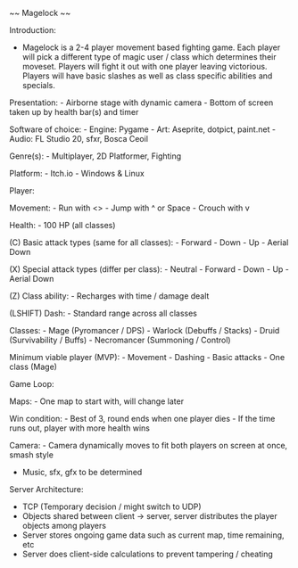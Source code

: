 ~~ Magelock ~~


Introduction:

  - Magelock is a 2-4 player movement based fighting game. Each player will pick a different type of magic user / class which determines their moveset. Players will fight it out with one player leaving victorious. Players will have basic slashes as well as class specific abilities and specials.

  Presentation:
    - Airborne stage with dynamic camera
    - Bottom of screen taken up by health bar(s) and timer

  Software of choice:
    - Engine: Pygame
    - Art: Aseprite, dotpict, paint.net
    - Audio: FL Studio 20, sfxr, Bosca Ceoil

  Genre(s):
    - Multiplayer, 2D Platformer, Fighting

  Platform:
    - Itch.io
    - Windows & Linux


Player:

  Movement:
    - Run with <>
    - Jump with ^ or Space
    - Crouch with v

  Health:
    - 100 HP (all classes)

  (C) Basic attack types (same for all classes):
    - Forward
    - Down
    - Up
    - Aerial Down

  (X) Special attack types (differ per class):
    - Neutral
    - Forward
    - Down
    - Up
    - Aerial Down

  (Z) Class ability:
    - Recharges with time / damage dealt
  
  (LSHIFT) Dash:
    - Standard range across all classes

  Classes:
    - Mage (Pyromancer / DPS)
    - Warlock (Debuffs / Stacks)
    - Druid (Survivability / Buffs)
    - Necromancer (Summoning / Control)


  Minimum viable player (MVP):
    - Movement
    - Dashing
    - Basic attacks
    - One class (Mage)


Game Loop:

  Maps:
    - One map to start with, will change later

  Win condition:
    - Best of 3, round ends when one player dies
    - If the time runs out, player with more health wins

  Camera:
    - Camera dynamically moves to fit both players on screen at once, smash style

  - Music, sfx, gfx to be determined


Server Architecture:

  - TCP (Temporary decision / might switch to UDP)
  - Objects shared between client -> server, server distributes the player objects among players
  - Server stores ongoing game data such as current map, time remaining, etc
  - Server does client-side calculations to prevent tampering / cheating










